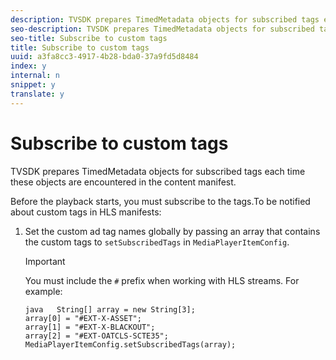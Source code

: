 ```yaml
---
description: TVSDK prepares TimedMetadata objects for subscribed tags each time these objects are encountered in the content manifest.
seo-description: TVSDK prepares TimedMetadata objects for subscribed tags each time these objects are encountered in the content manifest.
seo-title: Subscribe to custom tags
title: Subscribe to custom tags
uuid: a3fa8cc3-4917-4b28-bda0-37a9fd5d8484
index: y
internal: n
snippet: y
translate: y
---
```


# Subscribe to custom tags

TVSDK prepares TimedMetadata objects for subscribed tags each time these objects are encountered in the content manifest.

Before the playback starts, you must subscribe to the tags.To be notified about custom tags in HLS manifests: 

1. Set the custom ad tag names globally by passing an array that contains the custom tags to `setSubscribedTags` in `MediaPlayerItemConfig`.


   >[!IMPORTANT]
   >
   >You must include the `#` prefix when working with HLS streams. 
   For example: 
   ```
   java   String[] array = new String[3]; 
   array[0] = "#EXT-X-ASSET"; 
   array[1] = "#EXT-X-BLACKOUT"; 
   array[2] = "#EXT-OATCLS-SCTE35"; 
   MediaPlayerItemConfig.setSubscribedTags(array);
   ```


